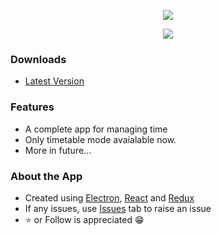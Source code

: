 <p align="center">
  <img src='https://raw.githubusercontent.com/codeph0/TimeRaptor/master/assets/Top.png' />
</p>

<a href='https://github.com/codeph0/TimeRaptor/actions/workflows/build.yml'>
  <p align='center'>
    <img src='https://github.com/codeph0/TimeRaptor/actions/workflows/build.yml/badge.svg' />
  </p>
</a>

### Downloads

- [Latest Version](https://github.com/codeph0/TimeRaptor/releases/latest)

### Features

- A complete app for managing time
- Only timetable mode avaialable now.
- More in future...

### About the App

- Created using [Electron](https://www.electronjs.org/), [React](https://reactjs.org/) and [Redux](https://redux.js.org/)
- If any issues, use [Issues](https://github.com/codeph0/TimeRaptor/issues) tab to raise an issue
- ⭐ or Follow is appreciated 😁
